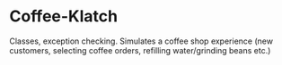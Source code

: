 # Coffee-Klatch
Classes, exception checking. Simulates a coffee shop experience (new customers, selecting coffee orders, refilling water/grinding beans etc.)
